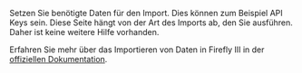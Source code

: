 Setzen Sie benötigte Daten für den Import. Dies können zum Beispiel API Keys sein. Diese Seite hängt von der Art des Imports ab, den Sie ausführen. Daher ist keine weitere Hilfe vorhanden.

Erfahren Sie mehr über das Importieren von Daten in Firefly III in der [offiziellen Dokumentation](https://firefly-iii.readthedocs.io/en/latest/).